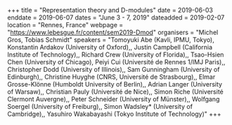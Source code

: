+++
title = "Representation theory and D-modules"
date = 2019-06-03
enddate = 2019-06-07
dates = "June 3 - 7, 2019"
dateadded = 2019-02-07
location = "Rennes, France"
webpage = "https://www.lebesgue.fr/content/sem2019-Dmod"
organisers = "Michel Gros, Tobias Schmidt"
speakers = "Tomoyuki Abe (Kavli, IPMU, Tokyo), Konstantin Ardakov (University of Oxford),, Justin Campbell (California Institute of Technology),, Richard Crew (University of Florida),, Tsao-Hsien Chen (University of Chicago), Peiyi Cui (Université de Rennes 1/IMJ Paris),, Christopher Dodd (University of Illinois),, Sam Gunningham (University of Edinburgh),, Christine Huyghe (CNRS, Université de Strasbourg),, Elmar Grosse-Klönne (Humboldt University of Berlin),, Adrian Langer (University of Warsaw),, Christian Pauly (Université de Nice),, Simon Riche (Université Clermont Auvergne),, Peter Schneider (University of Münster),, Wolfgang Soergel (University of Freiburg),, Simon Wadsley* (University of Cambridge),, Yasuhiro Wakabayashi (Tokyo Institute of Technology)"
+++
